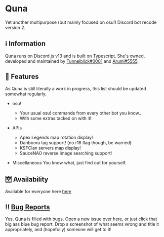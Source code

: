 # Quna
Yet another multipurpose (but mainly focused on osu!) Discord bot recode version 2.

## ℹ️ Information
Quna runs on Discord.js v13 and is built on Typescript. She's owned, developed and maintained by [Tunnelblick#0001](https://discord.com/users/203932549746130944) and [Arumi#5555](https://discord.com/users/181380205670170624).

## 💠 Features
As Quna is still literally a work in progress, this list should be updated somewhat regularly.
- osu!
    - Your usual osu! commands from every other bot you know...
    - With some extras tacked on with it!

- APIs
    - Apex Legends map rotation display!
    - Danbooru tag support! (no r18 flag though, be warned)
    - KSFClan servers map display! 
    - SauceNAO reverse image searching support!

- Miscellaneous
    You know what, just find out for yourself.

## 🈳 Availability
Available for everyone here [here](https://discord.com/api/oauth2/authorize?client_id=957969843343200276&permissions=2147863616&scope=applications.commands%20bot)

## ‼️ [Bug Reports](https://github.com/Tunnelbliick/qunav2/issues)
Yes, Quna is filled with bugs. Open a new issue [over here](https://github.com/Tunnelbliick/qunav2/issues), or just click that big ass blue bug report. Drop a screenshot of what seems wrong and title it appropriately, and (hopefully) someone will get to it!
